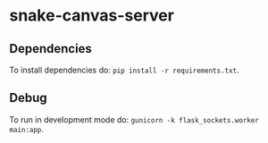 # snake-canvas-server

## Dependencies

To install dependencies do: `pip install -r requirements.txt`.

## Debug

To run in development mode do: `gunicorn -k flask_sockets.worker main:app`.

